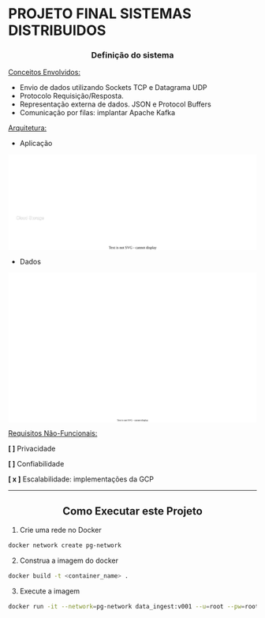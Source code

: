 # PROJETO FINAL SISTEMAS DISTRIBUIDOS

###  <center> **Definição do sistema** </center>

<u>Conceitos Envolvidos:</u>
- Envio de dados utilizando Sockets TCP e Datagrama UDP
- Protocolo Requisição/Resposta.
- Representação externa de dados. JSON e Protocol Buffers
- Comunicação por filas: implantar Apache Kafka
  
<u>Arquitetura:</u>

- Aplicação
  
<img alt="arquitetura da aplicação distribuida" align="center" src="assets/arctecture.drawio.svg">

- Dados

<img alt="arquitetura dos dados" align="center" src="assets/data_models.drawio.svg">

<u>Requisitos Não-Funcionais:</u>

**[ ]** Privacidade

**[ ]** Confiabilidade

**[ x ]** Escalabilidade: implementações da GCP

----
## <center> **Como Executar este Projeto** </center>

1. Crie uma rede no Docker
```sh
docker network create pg-network
```
2. Construa a imagem do docker
```sh
docker build -t <container_name> .
```
3. Execute a imagem
```sh
docker run -it --network=pg-network data_ingest:v001 --u=root --pw=root --h=localhost --p=5432 --db=ny_taxi --t=yellow_taxi_data --U={url}
```
